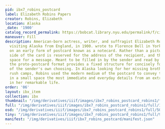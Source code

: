 ```yaml
---
pid: ibx7_robins_postcard
label: Elizabeth Robins Papers
creator: Robins, Elizabeth
location: Alaska
_date: '1900'
catalog_record_permalink: https://bobcat.library.nyu.edu/permalink/f/ci13eu/nyu_aleph006049994
maneuver: Fill
description: American-born actress, writer, and suffragist Elizabeth Robins (1862-1952),
  visiting Alaska from England, in 1900. wrote to Florence Bell in Yorkshire, England
  on an early form of postcard known as a notecard. Rather than a picture, the front
  side of the card is reserved for the address of the recipient, and the verso offers
  space for a message. Meant to be filled in by the sender and read by a distant party,
  the proto-postcard format provides a fixed structure for concisely formulated expressions
  of the sender's own choosing. In Alaska looking for her missing brother in the gold
  rush camps, Robins used the modern medium of the postcard to convey to her friend
  in a small space the most immediate and everyday details from an extraordinary episode
  in her remarkable life.
order: '06'
layout: ibx_item
collection: ibx
thumbnail: "/img/derivatives/iiif/images/ibx7_robins_postcard_robins1/full/250,/0/default.jpg"
full: "/img/derivatives/iiif/images/ibx7_robins_postcard_robins1/full/1140,/0/default.jpg"
osd: "/img/derivatives/iiif/images/ibx7_robins_postcard_robins1/full/501,/0/default.jpg"
tiny: "/img/derivatives/iiif/images/ibx7_robins_postcard_robins1/full/90,/0/default.jpg"
manifest: "/img/derivatives/iiif/ibx7_robins_postcard/manifest.json"
---
```

